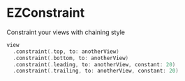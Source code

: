 # EZConstraint
Constraint your views with chaining style

```swift
view
  .constraint(.top, to: anotherView)
  .constraint(.bottom, to: anotherView)
  .constraint(.leading, to: anotherView, constant: 20)
  .constraint(.trailing, to: anotherView, constant: 20)
```
